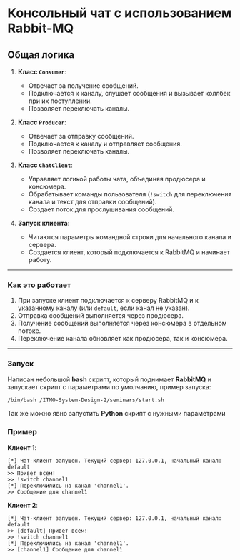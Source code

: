 # Консольный чат с использованием Rabbit-MQ

## Общая логика

1. **Класс `Consumer`**:
   - Отвечает за получение сообщений.
   - Подключается к каналу, слушает сообщения и вызывает коллбек при их поступлении.
   - Позволяет переключать каналы.

2. **Класс `Producer`**:
   - Отвечает за отправку сообщений.
   - Подключается к каналу и отправляет сообщения.
   - Позволяет переключать каналы.

3. **Класс `ChatClient`**:
   - Управляет логикой работы чата, объединяя продюсера и консюмера.
   - Обрабатывает команды пользователя (`!switch` для переключения канала и текст для отправки сообщений).
   - Создает поток для прослушивания сообщений.

4. **Запуск клиента**:
   - Читаются параметры командной строки для начального канала и сервера.
   - Создается клиент, который подключается к RabbitMQ и начинает работу.

---

### Как это работает

1. При запуске клиент подключается к серверу RabbitMQ и к указанному каналу (или `default`, если канал не указан).
2. Отправка сообщений выполняется через продюсера.
3. Получение сообщений выполняется через консюмера в отдельном потоке.
4. Переключение канала обновляет как продюсера, так и консюмера.

---

### Запуск
Написан небольшой **bash** скрипт, который поднимает **RabbitMQ** и запускает скрипт с параметрами по умолчанию, 
пример запуска:
```bash
/bin/bash /ITMO-System-Design-2/seminars/start.sh
```

Так же можно явно запустить **Python** скрипт с нужными параметрами


### Пример

**Клиент 1**:
```plaintext
[*] Чат-клиент запущен. Текущий сервер: 127.0.0.1, начальный канал: default
>> Привет всем!
>> !switch channel1
[*] Переключились на канал 'channel1'.
>> Сообщение для channel1
```

**Клиент 2**:
```plaintext
[*] Чат-клиент запущен. Текущий сервер: 127.0.0.1, начальный канал: default
>> [default] Привет всем!
>> !switch channel1
[*] Переключились на канал 'channel1'.
>> [channel1] Сообщение для channel1
```